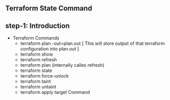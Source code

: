 ## Terraform State Command
## step-1: Introduction 
- Terraform Commands
  - terraform plan -out=plan.out [ This will store output of that terraform configuration into plan.out ]
  - terraform show 
  - terraform refresh
  - terraform plan (internally calles refresh)
  - terraform state
  - terraform force-unlock
  - terraform taint
  - terraform untaint
  - terraform apply target Command
  